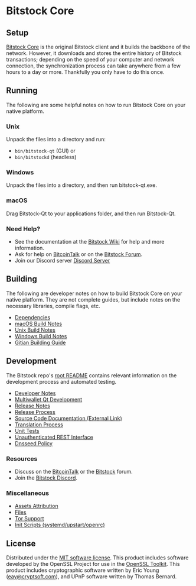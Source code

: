 Bitstock Core
=============

Setup
---------------------
[Bitstock Core](http://bitstock.investments/wallet) is the original Bitstock client and it builds the backbone of the network. However, it downloads and stores the entire history of Bitstock transactions; depending on the speed of your computer and network connection, the synchronization process can take anywhere from a few hours to a day or more. Thankfully you only have to do this once.

Running
---------------------
The following are some helpful notes on how to run Bitstock Core on your native platform.

### Unix

Unpack the files into a directory and run:

- `bin/bitstock-qt` (GUI) or
- `bin/bitstockd` (headless)

### Windows

Unpack the files into a directory, and then run bitstock-qt.exe.

### macOS

Drag Bitstock-Qt to your applications folder, and then run Bitstock-Qt.

### Need Help?

* See the documentation at the [Bitstock Wiki](https://https://github.com/Bitstock-blockchain/BITSTOCK/wiki)
for help and more information.
* Ask for help on [BitcoinTalk](https://bitcointalk.org/index.php?topic=1262920.0) or on the [Bitstock Forum](http://forum.bitstock.investments/).
* Join our Discord server [Discord Server](https://https://discord.gg/HwVvDy7HDU)

Building
---------------------
The following are developer notes on how to build Bitstock Core on your native platform. They are not complete guides, but include notes on the necessary libraries, compile flags, etc.

- [Dependencies](dependencies.md)
- [macOS Build Notes](build-osx.md)
- [Unix Build Notes](build-unix.md)
- [Windows Build Notes](build-windows.md)
- [Gitian Building Guide](gitian-building.md)

Development
---------------------
The Bitstock repo's [root README](/README.md) contains relevant information on the development process and automated testing.

- [Developer Notes](developer-notes.md)
- [Multiwallet Qt Development](multiwallet-qt.md)
- [Release Notes](release-notes.md)
- [Release Process](release-process.md)
- [Source Code Documentation (External Link)](https://www.fuzzbawls.pw/bitstock/doxygen/)
- [Translation Process](translation_process.md)
- [Unit Tests](unit-tests.md)
- [Unauthenticated REST Interface](REST-interface.md)
- [Dnsseed Policy](dnsseed-policy.md)

### Resources
* Discuss on the [BitcoinTalk](https://bitcointalk.org/index.php?topic=1262920.0) or the [Bitstock](http://forum.bitstock.investments/) forum.
* Join the [Bitstock Discord](https://https://discord.gg/HwVvDy7HDU).

### Miscellaneous
- [Assets Attribution](assets-attribution.md)
- [Files](files.md)
- [Tor Support](tor.md)
- [Init Scripts (systemd/upstart/openrc)](init.md)

License
---------------------
Distributed under the [MIT software license](/COPYING).
This product includes software developed by the OpenSSL Project for use in the [OpenSSL Toolkit](https://www.openssl.org/). This product includes
cryptographic software written by Eric Young ([eay@cryptsoft.com](mailto:eay@cryptsoft.com)), and UPnP software written by Thomas Bernard.
